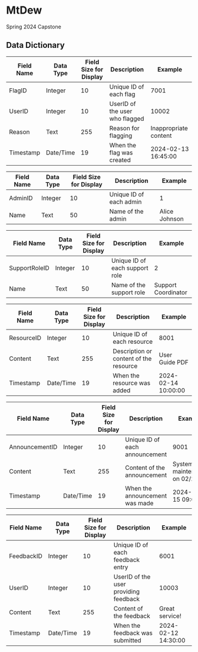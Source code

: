 # MtDew
Spring 2024 Capstone
## Data Dictionary
| Field Name | Data Type | Field Size for Display | Description          | Example                  |
|------------|-----------|-------------------------|----------------------|--------------------------|
| FlagID     | Integer   | 10                      | Unique ID of each flag| 7001                     |
| UserID     | Integer   | 10                      | UserID of the user who flagged | 10002            |
| Reason     | Text      | 255                     | Reason for flagging   | Inappropriate content    |
| Timestamp  | Date/Time | 19                      | When the flag was created | 2024-02-13 16:45:00  |

| Field Name | Data Type | Field Size for Display | Description       | Example             |
|------------|-----------|-------------------------|-------------------|---------------------|
| AdminID    | Integer   | 10                      | Unique ID of each admin| 1                  |
| Name       | Text      | 50                      | Name of the admin  | Alice Johnson       |

| Field Name    | Data Type | Field Size for Display | Description           | Example               |
|---------------|-----------|-------------------------|-----------------------|-----------------------|
| SupportRoleID | Integer   | 10                      | Unique ID of each support role | 2               |
| Name          | Text      | 50                      | Name of the support role | Support Coordinator |

| Field Name  | Data Type | Field Size for Display | Description               | Example              |
|-------------|-----------|-------------------------|---------------------------|----------------------|
| ResourceID  | Integer   | 10                      | Unique ID of each resource| 8001                 |
| Content     | Text      | 255                     | Description or content of the resource | User Guide PDF|
| Timestamp   | Date/Time | 19                      | When the resource was added| 2024-02-14 10:00:00 |

| Field Name       | Data Type | Field Size for Display | Description               | Example                   |
|------------------|-----------|-------------------------|---------------------------|---------------------------|
| AnnouncementID   | Integer   | 10                      | Unique ID of each announcement | 9001                  |
| Content          | Text      | 255                     | Content of the announcement| System maintenance on 02/20 |
| Timestamp        | Date/Time | 19                      | When the announcement was made | 2024-02-15 09:00:00 |

| Field Name  | Data Type | Field Size for Display | Description                 | Example               |
|-------------|-----------|-------------------------|-----------------------------|-----------------------|
| FeedbackID  | Integer   | 10                      | Unique ID of each feedback entry | 6001              |
| UserID      | Integer   | 10                      | UserID of the user providing feedback | 10003           |
| Content     | Text      | 255                     | Content of the feedback    | Great service!       |
| Timestamp   | Date/Time | 19                      | When the feedback was submitted | 2024-02-12 14:30:00|

